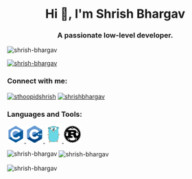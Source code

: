 <h1 align="center">Hi 👋, I'm Shrish Bhargav</h1>
<h3 align="center">A passionate low-level developer.</h3>

<p align="left"> <img src="https://komarev.com/ghpvc/?username=shrish-bhargav&label=Profile%20views&color=0e75b6&style=flat" alt="shrish-bhargav" /> </p>

<p align="left"> <a href="https://github.com/ryo-ma/github-profile-trophy"><img src="https://github-profile-trophy.vercel.app/?username=shrish-bhargav" alt="shrish-bhargav" /></a> </p>

<h3 align="left">Connect with me:</h3>
<p align="left">
<a href="https://dev.to/sthoopidshrish" target="blank"><img align="center" src="https://raw.githubusercontent.com/rahuldkjain/github-profile-readme-generator/master/src/images/icons/Social/devto.svg" alt="sthoopidshrish" height="30" width="40" /></a>
<a href="https://linkedin.com/in/shrishbhargav" target="blank"><img align="center" src="https://raw.githubusercontent.com/rahuldkjain/github-profile-readme-generator/master/src/images/icons/Social/linked-in-alt.svg" alt="shrishbhargav" height="30" width="40" /></a>
</p>

<h3 align="left">Languages and Tools:</h3>
<p align="left"> <a href="https://www.cprogramming.com/" target="_blank" rel="noreferrer"> <img src="https://raw.githubusercontent.com/devicons/devicon/master/icons/c/c-original.svg" alt="c" width="40" height="40"/> </a> <a href="https://www.w3schools.com/cpp/" target="_blank" rel="noreferrer"> <img src="https://raw.githubusercontent.com/devicons/devicon/master/icons/cplusplus/cplusplus-original.svg" alt="cplusplus" width="40" height="40"/> </a> <a href="https://golang.org" target="_blank" rel="noreferrer"> <img src="https://raw.githubusercontent.com/devicons/devicon/master/icons/go/go-original.svg" alt="go" width="40" height="40"/> </a> <a href="https://www.rust-lang.org" target="_blank" rel="noreferrer"> <img src="https://raw.githubusercontent.com/devicons/devicon/master/icons/rust/rust-plain.svg" alt="rust" width="40" height="40"/> </a> </p>

<p><img align="left" src="https://github-readme-stats.vercel.app/api/top-langs?username=shrish-bhargav&show_icons=true&locale=en&layout=compact" alt="shrish-bhargav" /></p>

<p>&nbsp;<img align="center" src="https://github-readme-stats.vercel.app/api?username=shrish-bhargav&show_icons=true&locale=en" alt="shrish-bhargav" /></p>

<p><img align="center" src="https://github-readme-streak-stats.herokuapp.com/?user=shrish-bhargav&" alt="shrish-bhargav" /></p>
